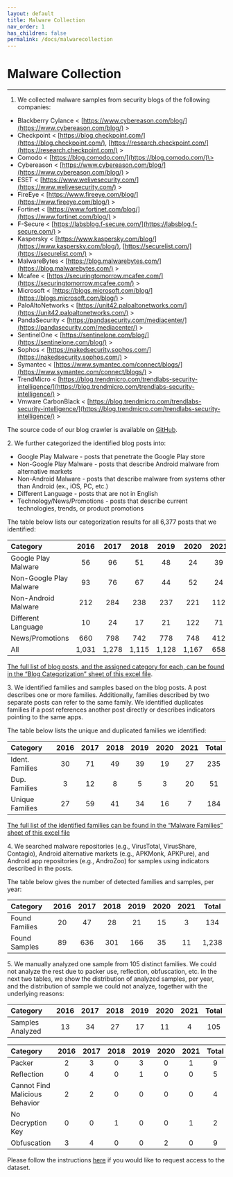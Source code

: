 ```yaml
---
layout: default
title: Malware Collection
nav_order: 1
has_children: false
permalink: /docs/malwarecollection
---
```


# Malware Collection
---

1. We collected malware samples from security blogs of the following companies:

* Blackberry Cylance \< [https://www.cybereason.com/blog/](https://www.cybereason.com/blog/) \>
* Checkpoint \< [https://blog.checkpoint.com/](https://blog.checkpoint.com/), [https://research.checkpoint.com/](https://research.checkpoint.com/) \>
* Comodo \< [https://blog.comodo.com/](https://blog.comodo.com/)\>
* Cybereason \< [https://www.cybereason.com/blog/](https://www.cybereason.com/blog/) \>
* ESET \< [https://www.welivesecurity.com/](https://www.welivesecurity.com/) \>
* FireEye \< [https://www.fireeye.com/blog/](https://www.fireeye.com/blog/) \>
* Fortinet \< [https://www.fortinet.com/blog/](https://www.fortinet.com/blog/) \>
* F-Secure \< [https://labsblog.f-secure.com/](https://labsblog.f-secure.com/) \>
* Kaspersky \< [https://www.kaspersky.com/blog/](https://www.kaspersky.com/blog/), [https://securelist.com/](https://securelist.com/) \>
* MalwareBytes \< [https://blog.malwarebytes.com/](https://blog.malwarebytes.com/) \>
* Mcafee \< [https://securingtomorrow.mcafee.com/](https://securingtomorrow.mcafee.com/) \>
* Microsoft \< [https://blogs.microsoft.com/blog/](https://blogs.microsoft.com/blog/) \>
* PaloAltoNetworks \< [https://unit42.paloaltonetworks.com/](https://unit42.paloaltonetworks.com/) \>
* PandaSecurity \< [https://pandasecurity.com/mediacenter/](https://pandasecurity.com/mediacenter/) \>
* SentinelOne \< [https://sentinelone.com/blog/](https://sentinelone.com/blog/) \>
* Sophos \< [https://nakedsecurity.sophos.com/](https://nakedsecurity.sophos.com/) \>
* Symantec \< [https://www.symantec.com/connect/blogs/](https://www.symantec.com/connect/blogs/) \>
* TrendMicro \< [https://blog.trendmicro.com/trendlabs-security-intelligence/](https://blog.trendmicro.com/trendlabs-security-intelligence/) \>
* Vmware CarbonBlack \< [https://blog.trendmicro.com/trendlabs-security-intelligence/](https://blog.trendmicro.com/trendlabs-security-intelligence/) \>

The source code of our blog crawler is available on [GitHub](https://github.com/hello-from-anon-researcher/BlogScrapeUtilities/).

2\. We further categorized the identified blog posts into:

* Google Play Malware - posts that penetrate the Google Play store
* Non-Google Play Malware - posts that describe Android malware from alternative markets
* Non-Android Malware - posts that describe malware from systems other than Android (ex., iOS, PC, etc.)
* Different Language - posts that are not in English
* Technology/News/Promotions - posts that describe current technologies, trends, or product promotions

The table below lists our categorization results for all 6,377 posts that we identified:

|Category|2016|2017|2018|2019|2020|2021|Total|
|:-------------------------------|:------------------:|:------:|:------:|:------:|:------:|:------:|:------:|
|Google Play Malware|56|96|51|48|24|39|314|
|Non-Google Play Malware|93|76|67|44|52|24|356|
|Non-Android Malware|212|284|238|237|221|112|1,304|
|Different Language|10|24|17|21|122|71|265|
|News/Promotions|660|798|742|778|748|412|4,138|
|All|1,031|1,278|1,115|1,128|1,167|658|6,377|

[The full list of blog posts, and the assigned category for each, can be found in the “Blog Categorization” sheet of this excel file](../../../assets/data/excelsheets/malware_collection_blogs.xlsx).

3\. We identified families and samples based on the blog posts. A post describes one or more families. Additionally, families described by two separate posts can refer to the same family. We identified duplicates families if a post references another post directly or describes indicators pointing to the same apps.
 
The table below lists the unique and duplicated families we identified:

|Category|2016|2017|2018|2019|2020|2021|Total|
|:-------------------------------|:------------------:|:------:|:------:|:------:|:------:|:------:|:------:|
|Ident. Families|30|71|49|39|19|27|235|
|Dup. Families|3|12|8|5|3|20|51|
|Unique Families|27|59|41|34|16|7|184|

[The full list of the identified families can be found in the “Malware Families” sheet of this excel file](../../../assets/data/excelsheets/malware_collection_blogs.xlsx)

4\. We searched malware repositories (e.g., VirusTotal, VirusShare, Contagio), Android alternative markets (e.g., APKMonk, APKPure), and Android app repositories (e.g., AndroZoo) for samples using indicators described in the posts.

The table below gives the number of detected families and samples, per year:

|Category|2016|2017|2018|2019|2020|2021|Total|
|:-------------------------------|:------------------:|:------:|:------:|:------:|:------:|:------:|:------:|
|Found Families|20|47|28|21|15|3|134|
|Found Samples|89|636|301|166|35|11|1,238|

5\. We manually analyzed one sample from 105 distinct families. We could not analyze the rest due to packer use, reflection, obfuscation, etc. In the next two tables, we show the distribution of analyzed samples, per year, and the distribution of  sample we could not analyze, together with the underlying reasons:

|Category|2016|2017|2018|2019|2020|2021|Total|
|:-------------------------------|:------------------:|:------:|:------:|:------:|:------:|:------:|:------:|
|Samples Analyzed|13|34|27|17|11|4|105|

|Category|2016|2017|2018|2019|2020|2021|Total|
|:-------------------------------|:------------------:|:------:|:------:|:------:|:------:|:------:|:------:|
|Packer|2|3|0|3|0|1|9|
|Reflection|0|4|0|1|0|0|5|
|Cannot Find Malicious Behavior|2|2|0|0|0|0|4|
|No Decryption Key|0|0|1|0|0|1|2|
|Obfuscation|3|4|0|0|2|0|9|

Please follow the instructions [here](../../../docs/dataset) if you would like to request access to the dataset.
